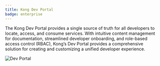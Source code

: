 ```yaml
---
title: Kong Dev Portal
badge: enterprise
---
```


The Kong Dev Portal provides a single source of truth for all developers
to locate, access, and consume services. With intuitive content management for
documentation, streamlined developer onboarding, and role-based access control
(RBAC), Kong’s Dev Portal provides a comprehensive solution for creating
and customizing a unified developer experience.

![Dev Portal](/assets/images/products/gateway/dev-portal/developer-portal-homepage.png)
